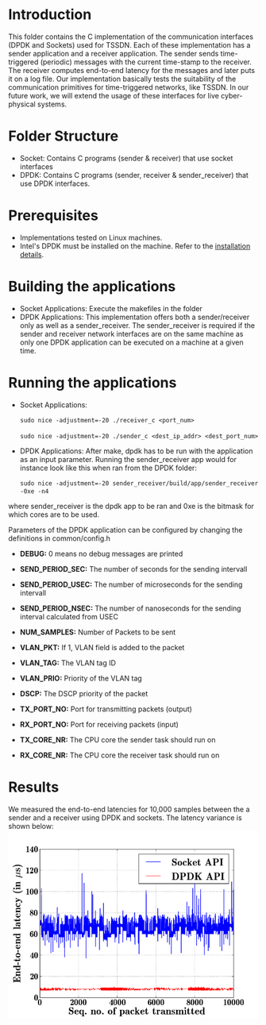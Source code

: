 # Introduction

This folder contains the C implementation of the communication interfaces (DPDK and Sockets) used for TSSDN. Each of these implementation has a sender application and a receiver application. The sender sends time-triggered (periodic) messages with the current time-stamp to the receiver. The receiver computes end-to-end latency for the messages and later puts it on a log file. Our implementation basically tests the suitability of the communication primitives for time-triggered networks, like TSSDN. In our future work, we will extend the usage of these interfaces for live cyber-physical systems. 

# Folder Structure

- Socket: Contains C programs (sender & receiver) that use socket interfaces
- DPDK: Contains C programs (sender, receiver & sender_receiver) that use DPDK interfaces.

# Prerequisites

- Implementations tested on Linux machines.
- Intel's DPDK must be installed on the machine. Refer to the [installation details](http://dpdk.org/download).

 
# Building the applications

- Socket Applications: Execute the makefiles in the folder
- DPDK Applications: This implementation offers both a sender/receiver only as well as a sender_receiver. The sender_receiver is required if the sender and receiver network interfaces are on the same machine as only one DPDK application can be executed on a machine at a given time.


# Running the applications

- Socket Applications: 
	```
	sudo nice -adjustment=-20 ./receiver_c <port_num>

	sudo nice -adjustment=-20 ./sender_c <dest_ip_addr> <dest_port_num>
	```
- DPDK Applications:
After make, dpdk has to be run with the application as an input parameter. Running the sender_receiver app would for instance look like this when ran from the DPDK folder:

	```
	sudo nice -adjustment=-20 sender_receiver/build/app/sender_receiver -0xe -n4
	```
	
where sender_receiver is the dpdk app to be ran and 0xe is the bitmask for which cores are to be used.

Parameters of the DPDK application can be configured by changing the definitions in common/config.h

- **DEBUG:**			0 means no debug messages are printed 

- **SEND_PERIOD_SEC:**	The number of seconds for the sending intervall	
- **SEND_PERIOD_USEC:** The number of microseconds for the sending intervall	
- **SEND_PERIOD_NSEC:** The number of nanoseconds for the sending interval calculated from USEC

- **NUM_SAMPLES:** 		Number of Packets to be sent

- **VLAN_PKT:**   		If 1, VLAN field is added to the packet
- **VLAN_TAG:**   		The VLAN tag ID
- **VLAN_PRIO:**  		Priority of the VLAN tag
- **DSCP:**       		The DSCP priority of the packet

- **TX_PORT_NO:** 		Port for transmitting packets (output)
- **RX_PORT_NO:**		Port for receiving packets (input)
- **TX_CORE_NR:**		The CPU core the sender task should run on
- **RX_CORE_NR:**		The CPU core the receiver task should run on

# Results
We measured the end-to-end latencies for 10,000 samples between the a sender and a receiver using DPDK and sockets. The latency variance is shown below: 
![Latencies](latency.png)

